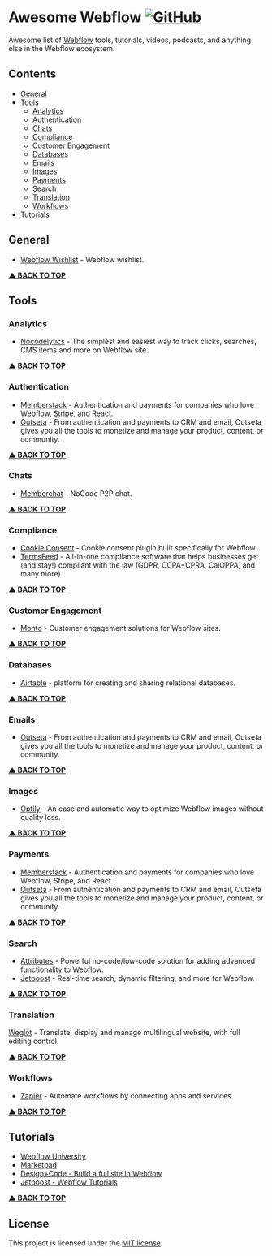 # Awesome Webflow [![GitHub](https://img.shields.io/github/license/kokhans/awesome-webflow?style=flat-square)](LICENSE)

Awesome list of [Webflow](https://webflow.com) tools, tutorials, videos, podcasts, and anything else in the Webflow ecosystem.

## Contents
- [General](#general)    
- [Tools](#tools)
    - [Analytics](#analytics)
    - [Authentication](#authentication)
    - [Chats](#chats)
    - [Compliance](#compliance)    
    - [Customer Engagement](#customer-engagement)
    - [Databases](#databases)
    - [Emails](#emails)
    - [Images](#images)
    - [Payments](#payments)
    - [Search](#search)
    - [Translation](#translation)
    - [Workflows](#workflows)
- [Tutorials](#tutorials)

## General

- [Webflow Wishlist](https://wishlist.webflow.com) - Webflow wishlist.

**[▲ BACK TO TOP](#contents)**

## Tools

### Analytics

- [Nocodelytics](https://www.nocodelytics.com) - The simplest and easiest way to track clicks, searches, CMS items and more on Webflow site.

**[▲ BACK TO TOP](#contents)**

### Authentication

- [Memberstack](https://www.memberstack.com) - Authentication and payments for companies who love Webflow, Stripe, and React.
- [Outseta](https://www.outseta.com) - From authentication and payments to CRM and email, Outseta gives you all the tools to monetize and manage your product, content, or community.

**[▲ BACK TO TOP](#contents)**

### Chats

- [Memberchat](https://memberchatdemo.webflow.io) - NoCode P2P chat.

**[▲ BACK TO TOP](#contents)**

### Compliance

- [Cookie Consent](https://finsweet.com/cookie-consent) - Cookie consent plugin built specifically for Webflow.
- [TermsFeed](https://www.termsfeed.com) - All-in-one compliance software that helps businesses get (and stay!) compliant with the law (GDPR, CCPA+CPRA, CalOPPA, and many more).

**[▲ BACK TO TOP](#contents)**

### Customer Engagement

- [Monto](https://www.monto.io) - Customer engagement solutions for Webflow sites.

**[▲ BACK TO TOP](#contents)**

### Databases

- [Airtable](https://www.airtable.com) - platform for creating and sharing relational databases.

**[▲ BACK TO TOP](#contents)**

### Emails

- [Outseta](https://www.outseta.com) - From authentication and payments to CRM and email, Outseta gives you all the tools to monetize and manage your product, content, or community.

**[▲ BACK TO TOP](#contents)**

### Images

- [Optily](https://www.optily.co) - An ease and automatic way to optimize Webflow images without quality loss.

**[▲ BACK TO TOP](#contents)**

### Payments

- [Memberstack](https://www.memberstack.com) - Authentication and payments for companies who love Webflow, Stripe, and React.
- [Outseta](https://www.outseta.com) - From authentication and payments to CRM and email, Outseta gives you all the tools to monetize and manage your product, content, or community.

**[▲ BACK TO TOP](#contents)**

### Search

- [Attributes](https://finsweet.com/attributes) - Powerful no-code/low-code solution for adding advanced functionality to Webflow.
- [Jetboost](https://www.jetboost.io) - Real-time search, dynamic filtering, and more for Webflow.

**[▲ BACK TO TOP](#contents)**

### Translation

[Weglot](https://weglot.com) - Translate, display and manage multilingual website, with full editing control.

**[▲ BACK TO TOP](#contents)**

### Workflows

- [Zapier](https://zapier.com) - Automate workflows by connecting apps and services.

**[▲ BACK TO TOP](#contents)**

## Tutorials

- [Webflow University](https://university.webflow.com)
- [Marketpad](https://www.makerpad.co)
- [Design+Code - Build a full site in Webflow](https://designcode.io/webflow?ref=awesome-webflow)
- [Jetboost - Webflow Tutorials](https://www.jetboost.io/tutorials?ref=awesome-webflow)

**[▲ BACK TO TOP](#contents)**

## License

This project is licensed under the [MIT license](LICENSE).